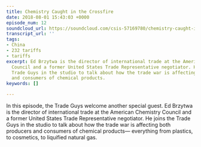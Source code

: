 ```yaml
---
title: Chemistry Caught in the Crossfire
date: 2018-08-01 15:43:03 +0000
episode_num: 12
soundcloud_url: https://soundcloud.com/csis-57169780/chemistry-caught-in-the?in=csis-57169780/sets/the-trade-guys
transcript_url: ''
tags:
- China
- 232 tariffs
- tariffs
excerpt: Ed Brzytwa is the director of international trade at the American Chemistry
  Council and a former United States Trade Representative negotiator. He joins the
  Trade Guys in the studio to talk about how the trade war is affecting both producers
  and consumers of chemical products.
keywords: []

---
```

In this episode, the Trade Guys welcome another special guest. Ed Brzytwa is the director of international trade at the American Chemistry Council and a former United States Trade Representative negotiator. He joins the Trade Guys in the studio to talk about how the trade war is affecting both producers and consumers of chemical products— everything from plastics, to cosmetics, to liquified natural gas.